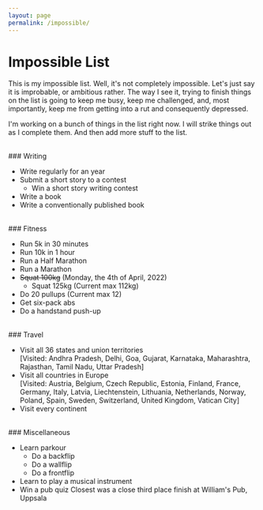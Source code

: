 ```yaml
---
layout: page
permalink: /impossible/
--- 
```

# Impossible List

This is my impossible list. Well, it's not completely impossible. Let's just say it is improbable, or ambitious rather. The way I see it, trying to finish things on the list is going to keep me busy, keep me challenged, and, most importantly, keep me from getting into a rut and consequently depressed.

I'm working on a bunch of things in the list right now. I will strike things out as I complete them. And then add more stuff to the list.

<br>
### Writing

* Write regularly for an year
* Submit a short story to a contest
	- Win a short story writing contest
* Write a book
* Write a conventionally published book
  
<br>
### Fitness

* Run 5k in 30 minutes
* Run 10k in 1 hour
* Run a Half Marathon
* Run a Marathon
* ~~Squat 100kg~~ (Monday, the 4th of April, 2022)
	- Squat 125kg (Current max 112kg) 
* Do 20 pullups (Current max 12)
* Get six-pack abs
* Do a handstand push-up

<br>
### Travel

* Visit all 36 states and union territories  
	\[Visited: Andhra Pradesh, Delhi, Goa, Gujarat, Karnataka, Maharashtra, Rajasthan, Tamil Nadu, Uttar Pradesh\]
* Visit all countries in Europe  
	\[Visited: Austria, Belgium, Czech Republic, Estonia, Finland, France, Germany, Italy, Latvia, Liechtenstein, Lithuania, Netherlands, Norway, Poland, Spain, Sweden, Switzerland, United Kingdom, Vatican City\]
* Visit every continent

<br>
### Miscellaneous

* Learn parkour
	- Do a backflip
	- Do a wallflip
	- Do a frontflip
* Learn to play a musical instrument 
* Win a pub quiz
	Closest was a close third place finish at William's Pub, Uppsala

<br>
